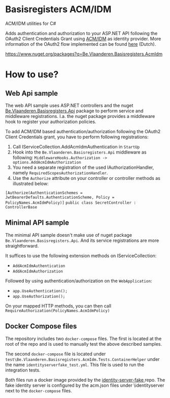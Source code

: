 # Basisregisters ACM/IDM
ACM/IDM utilities for C#

Adds authentication and authorization to your ASP.NET API following the OAuth2 Client Credentials Grant using [ACM/IDM](https://overheid.vlaanderen.be/acm/idm-standaard-aansluitingsproces) as identity provider. 
More information of the OAuth2 flow implemented can be found [here](https://authenticatie.vlaanderen.be/docs/beveiligen-van-api/oauth-rest/rest-server2server/) (Dutch). 

https://www.nuget.org/packages?q=Be.Vlaanderen.Basisregisters.AcmIdm

# How to use?

## Web Api sample
The web API sample uses ASP.NET controllers and the nuget [Be.Vlaanderen.Basisregisters.Api](https://github.com/Informatievlaanderen/api) package to perform service and middleware registrations. 
I.a. the nuget package provides a middleware hook to register your authorization policies.

To add ACM/IDM based authentication/authorization following the OAuth2 Client Credentials grant, you have to perform following registrations:

1. Call IServiceCollection.AddAcmIdmAuthentication in `StartUp`
2. Hook into the `Be.Vlaanderen.Basisregisters.Api` middleware as following: `MiddlewareHooks.Authorization -> options.AddAcmIdmAuthorization`
3. You need a separate registration of the used IAuthorizationHandler, namely `RequiredScopesAuthorizationHandler`.
4. Use the `Authorize` attribute on your controller or controller methods as illustrated below:

`[Authorize(AuthenticationSchemes = JwtBearerDefaults.AuthenticationScheme, Policy = PolicyNames.AcmIdmPolicy)]`
`public class SecretController : ControllerBase`

## Minimal API sample
The minimal API sample doesn't make use of nuget package `Be.Vlaanderen.Basisregisters.Api`. And its service registrations are more straightforward.

It suffices to use the following extension methods on IServiceCollection:
  * `AddAcmIdmAuthentication`
  * `AddAcmIdmAuthorization`

Followed by using authentication/authorization on the `WebApplication`:

* `app.UseAuthentication();`
* `app.UseAuthorization();`

On your mapped HTTP methods, you can then call `RequireAuthorization(PolicyNames.AcmIdmPolicy)`

## Docker Compose files

The repository includes two `docker-compose` files. The first is located at the root of the repo and is used to manually test the above described samples. 

The second `docker-compose` file is located under `test\Be.Vlaanderen.Basisregisters.AcmIdm.Tests.ContainerHelper` under the name `identityserverfake_test.yml`. This file is used to run the integration tests. 

Both files run a docker image provided by the [identity-server-fake
](https://github.com/Informatievlaanderen/identity-server-fake) repo. The fake identity server is configured by the acm.json files under \identityserver next to the `docker-compose` files.